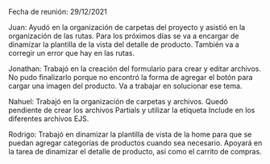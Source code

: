 Fecha de reunión: 29/12/2021

Juan: Ayudó en la organización de carpetas del proyecto y asistió en la organización de las rutas. Para los próximos días se va a encargar de dinamizar la plantilla de la vista del detalle de producto. También va a corregir un error que hay en las rutas.

Jonathan: Trabajó en la creación del formulario para crear y editar archivos. No pudo finalizarlo porque no encontró la forma de agregar el botón para cargar una imagen del producto. Va a trabajar en solucionar ese tema.

Nahuel: Trabajó en la organización de carpetas y archivos. Quedó pendiente de crear los archivos Partials y utilizar la etiqueta Include en los diferentes archivos EJS.

Rodrigo: Trabajó en dinamizar la plantilla de vista de la home para que se puedan agregar categorías de productos cuando sea necesario. Apoyará en la tarea de dinamizar el detalle de producto, así como el carrito de compras.
